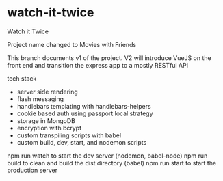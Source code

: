 # watch-it-twice
Watch it Twice

Project name changed to Movies with Friends

This branch documents v1 of the project. 
V2 will introduce VueJS on the front end and transition the express app to a mostly RESTful API

tech stack
- server side rendering
- flash messaging
- handlebars templating with handlebars-helpers
- cookie based auth using passport local strategy
- storage in MongoDB
- encryption with bcrypt
- custom transpiling scripts with babel
- custom build, dev, start, and nodemon scripts

npm run watch to start the dev server (nodemon, babel-node)
npm run build to clean and build the dist directory (babel)
npm run start to start the production server
